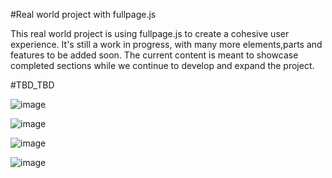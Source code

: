 #Real world project with fullpage.js

This real world project is using fullpage.js to create a cohesive user experience. It's still a work in progress, with many more elements,parts and features to be added soon. The current content is meant to showcase completed sections while we continue to develop and expand the project.

#TBD_TBD

![image](https://github.com/balazsbatorszigetvary/mikmak-studio-fullpage.js/assets/129226735/1b87253d-3694-4a14-9f2e-84003f638288)

![image](https://github.com/balazsbatorszigetvary/mikmak-studio-fullpage.js/assets/129226735/53e9c88f-b1ea-403e-bb63-ab810b2f7b8a)

![image](https://github.com/balazsbatorszigetvary/mikmak-studio-fullpage.js/assets/129226735/25db9ec9-3a93-4040-8f52-70ca12f55af6)

![image](https://github.com/balazsbatorszigetvary/mikmak-studio-fullpage.js/assets/129226735/df6ce357-24b4-40a4-bf4e-e6efdb24ad1c)
